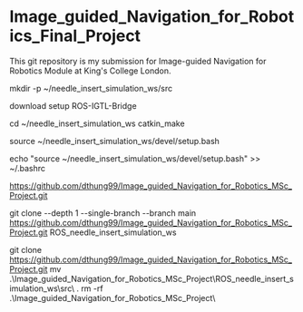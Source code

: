 # Image_guided_Navigation_for_Robotics_Final_Project
This git repository is my submission for Image-guided Navigation for Robotics Module at King's College London.


mkdir -p ~/needle_insert_simulation_ws/src

download
setup ROS-IGTL-Bridge

cd ~/needle_insert_simulation_ws
catkin_make

source ~/needle_insert_simulation_ws/devel/setup.bash

echo "source ~/needle_insert_simulation_ws/devel/setup.bash" >> 
~/.bashrc




https://github.com/dthung99/Image_guided_Navigation_for_Robotics_MSc_Project.git 

git clone --depth 1 --single-branch --branch main https://github.com/dthung99/Image_guided_Navigation_for_Robotics_MSc_Project.git ROS_needle_insert_simulation_ws

git clone https://github.com/dthung99/Image_guided_Navigation_for_Robotics_MSc_Project.git
mv .\Image_guided_Navigation_for_Robotics_MSc_Project\ROS_needle_insert_simulation_ws\src\ .
rm -rf .\Image_guided_Navigation_for_Robotics_MSc_Project\
